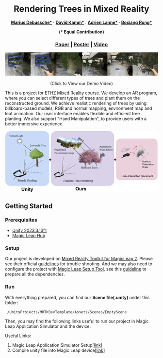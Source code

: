 <p align="center">
  <h1 align="center">Rendering Trees in Mixed Reality</h1>
  <p align="center">
    <a href="https://github.com/feldspath"><strong>Marius Debussche*</strong></a>
    ·
    <a href="https://github.com/Sumato42"><strong>David Kamm*</strong></a>
    .
    <a href="https://github.com/Zykassoulet"><strong>Adrien Lanne*</strong></a>
    ·
    <a href="https://github.com/Ribosome-rbx"><strong>Boxiang Rong*</strong></a>
  </p>
  <p align="center"><strong>(* Equal Contribution)</strong></p>
  <h3 align="center"> <a href="./Resources/Rendering_Trees_in_Augmented_Reality.pdf">Paper</a> | <a href="https://docs.google.com/presentation/d/1MjJEeYk3IWrWuV2Ctf4495X7Q1sQIUH11DDMn2zhPJI/edit?usp=sharing">Poster</a> | <a href="https://youtu.be/BjEJ_WHgWJg">Video</a> </h3>
  <div align="center"></div>
</p>

[![](./Resources/results.png)](https://youtu.be/BjEJ_WHgWJg)
<p align="center">
    (Click to View our Demo Video)
</p>
<p align="left">
    This is a project for <a href="https://github.com/MixedRealityETHZ">ETHZ Mixed Reality</a> course. We develop an AR program, where you can select different types of trees and plant them on the reconstructed ground. We achieve realistic rendering of trees by using: billboard-based models, RGB and normal mapping, environment map and leaf animation. Our user interface enables flexible and efficient tree planting. We also support "Hand Manipulation", to provide users with a better immersive experience.
</p>

![](./Resources/pipeline.png)

## Getting Started
### Prerequisites
- [Unity 2023.3.13f1](https://unity.com/download)
- [Magic Leap Hub](https://ml2-developer.magicleap.com/downloads)

### Setup
Our project is developed on [Mixed Reality Toolkit for MagicLeap 2](https://developer-docs.magicleap.cloud/docs/guides/third-party/mrtk3/mrtk3-overview/). Please see their official [guidelines](https://developer-docs.magicleap.cloud/docs/guides/third-party/mrtk3/mrtk3-template/#getting-started) for trouble shooting. And we may also need to configure the project with [Magic Leap Setup Tool](https://assetstore.unity.com/packages/tools/integration/magic-leap-setup-tool-194780), see this [guideline](https://developer-docs.magicleap.cloud/docs/guides/unity/getting-started/configure-unity-settings/#quickstart) to prepare all the dependencies.  

### Run
With everything prepared, you can find our __Scene file(.unity)__ under this folder:
```
./UnityProjects/MRTKDevTemplate/Assets/Scenes/EmptyScene
``` 
Then, you may find the following links useful to run our project in Magic Leap Application Simulator and the device. 

Useful Links:
1. Magic Leap Application Simulator Setup[[link](https://developer-docs.magicleap.cloud/docs/guides/developer-tools/app-sim/app-sim-setup/)]
2. Compile unity file into Magic Leap device[[link](https://developer-docs.magicleap.cloud/docs/guides/unity/getting-started/unity-building-simple-app/)]
